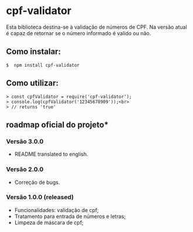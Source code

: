 # cpf-validator
Esta biblioteca destina-se à validação de números de CPF.
Na versão atual é capaz de retornar se o número informado é valido ou não.

## Como instalar:

```
$  npm install cpf-validator
```

## Como utilizar:

```
> const cpfValidator = require('cpf-validator');
> console.log(cpfValidator('12345678909'));<br>
> // returns 'true'
```

## roadmap oficial do projeto*

### Versão 3.0.0

* README translated to english.

### Versão 2.0.0

* Correção de bugs.

### Versão 1.0.0 (released)

* Funcionalidades: validação de cpf;
* Tratamento para entrada de números e letras;
* Limpeza de máscara de cpf;